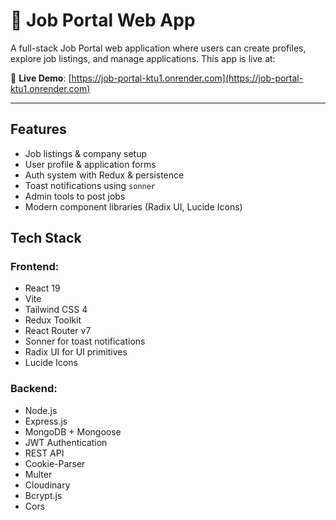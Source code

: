# 💼 Job Portal Web App

A full-stack Job Portal web application where users can create profiles, explore job listings, and manage applications. This app is live at:

🔗 **Live Demo**: [https://job-portal-ktu1.onrender.com](https://job-portal-ktu1.onrender.com)

---
##  Features

- Job listings & company setup
- User profile & application forms
- Auth system with Redux & persistence
- Toast notifications using `sonner`
- Admin tools to post jobs
- Modern component libraries (Radix UI, Lucide Icons)

##  Tech Stack

### Frontend:
- React 19
- Vite
- Tailwind CSS 4
- Redux Toolkit
- React Router v7
- Sonner for toast notifications
- Radix UI for UI primitives
- Lucide Icons

### Backend:
- Node.js
- Express.js
- MongoDB + Mongoose
- JWT Authentication
- REST API
- Cookie-Parser
- Multer
- Cloudinary
- Bcrypt.js
- Cors
